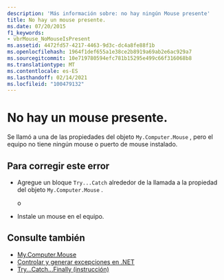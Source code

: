```yaml
---
description: 'Más información sobre: no hay ningún Mouse presente'
title: No hay un mouse presente.
ms.date: 07/20/2015
f1_keywords:
- vbrMouse_NoMouseIsPresent
ms.assetid: 4472fd57-4217-4463-9d3c-dc4a8fe88f1b
ms.openlocfilehash: 1964f1def655a1e38ce2b8919a69ab2e6ac929a7
ms.sourcegitcommit: 10e719780594efc781b15295e499c66f316068b8
ms.translationtype: MT
ms.contentlocale: es-ES
ms.lasthandoff: 02/14/2021
ms.locfileid: "100479132"
---
```

# <a name="no-mouse-is-present"></a>No hay un mouse presente.

Se llamó a una de las propiedades del objeto `My.Computer.Mouse` , pero el equipo no tiene ningún mouse o puerto de mouse instalado.  
  
## <a name="to-correct-this-error"></a>Para corregir este error  
  
- Agregue un bloque `Try...Catch` alrededor de la llamada a la propiedad del objeto `My.Computer.Mouse` .  
  
     o  
  
- Instale un mouse en el equipo.  
  
## <a name="see-also"></a>Consulte también

- [My.Computer.Mouse](xref:Microsoft.VisualBasic.Devices.Mouse)
- [Controlar y generar excepciones en .NET](../../standard/exceptions/index.md)
- [Try...Catch...Finally (instrucción)](../language-reference/statements/try-catch-finally-statement.md)
